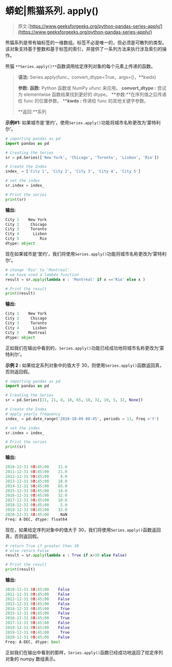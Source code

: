 # 蟒蛇|熊猫系列. apply()

> 原文:[https://www.geeksforgeeks.org/python-pandas-series-apply/](https://www.geeksforgeeks.org/python-pandas-series-apply/)

熊猫系列是带有轴标签的一维数组。标签不必是唯一的，但必须是可散列的类型。该对象支持基于整数和基于标签的索引，并提供了一系列方法来执行涉及索引的操作。

熊猫 `**Series.apply()**`函数调用给定序列对象的每个元素上传递的函数。

> **语法:** Series.apply(func，convert_dtype=True，args=()，**kwds)
> 
> **参数:**
> **函数:** Python 函数或 NumPy ufunc 来应用。
> **convert_dtype :** 尝试为 elementwise 函数结果找到更好的 dtype。
> **参数:**在序列值之后传递给 func 的位置参数。
> ****kwds :** 传递给 func 的其他关键字参数。
> 
> **返回:**系列

**示例#1:** 如果城市是‘里约’，使用`Series.apply()`功能将城市名称更改为‘蒙特利尔’。

```py
# importing pandas as pd
import pandas as pd

# Creating the Series
sr = pd.Series(['New York', 'Chicago', 'Toronto', 'Lisbon', 'Rio'])

# Create the Index
index_ = ['City 1', 'City 2', 'City 3', 'City 4', 'City 5'] 

# set the index
sr.index = index_

# Print the series
print(sr)
```

**输出:**

```py
City 1    New York
City 2     Chicago
City 3     Toronto
City 4      Lisbon
City 5         Rio
dtype: object
```

现在如果城市是‘里约’，我们将使用`Series.apply()`功能将城市名称更改为‘蒙特利尔’。

```py
# change 'Rio' to 'Montreal'
# we have used a lambda function
result = sr.apply(lambda x : 'Montreal' if x =='Rio' else x )

# Print the result
print(result)
```

**输出:**

```py
City 1    New York
City 2     Chicago
City 3     Toronto
City 4      Lisbon
City 5    Montreal
dtype: object
```

正如我们在输出中看到的，`Series.apply()`功能已经成功地将城市名称更改为‘蒙特利尔’。

**示例 2 :** 如果给定系列对象中的值大于 30，则使用`Series.apply()`函数返回真，否则返回假。

```py
# importing pandas as pd
import pandas as pd

# Creating the Series
sr = pd.Series([11, 21, 8, 18, 65, 18, 32, 10, 5, 32, None])

# Create the Index
# apply yearly frequency
index_ = pd.date_range('2010-10-09 08:45', periods = 11, freq ='Y')

# set the index
sr.index = index_

# Print the series
print(sr)
```

**输出:**

```py
2010-12-31 08:45:00    11.0
2011-12-31 08:45:00    21.0
2012-12-31 08:45:00     8.0
2013-12-31 08:45:00    18.0
2014-12-31 08:45:00    65.0
2015-12-31 08:45:00    18.0
2016-12-31 08:45:00    32.0
2017-12-31 08:45:00    10.0
2018-12-31 08:45:00     5.0
2019-12-31 08:45:00    32.0
2020-12-31 08:45:00     NaN
Freq: A-DEC, dtype: float64
```

现在，如果给定序列对象中的值大于 30，我们将使用`Series.apply()`函数返回真，否则返回假。

```py
# return True if greater than 30
# else return False
result = sr.apply(lambda x : True if x>30 else False)

# Print the result
print(result)
```

**输出:**

```py
2010-12-31 08:45:00    False
2011-12-31 08:45:00    False
2012-12-31 08:45:00    False
2013-12-31 08:45:00    False
2014-12-31 08:45:00     True
2015-12-31 08:45:00    False
2016-12-31 08:45:00     True
2017-12-31 08:45:00    False
2018-12-31 08:45:00    False
2019-12-31 08:45:00     True
2020-12-31 08:45:00    False
Freq: A-DEC, dtype: bool
```

正如我们在输出中看到的那样，`Series.apply()`函数已经成功地返回了给定序列对象的 numpy 数组表示。
